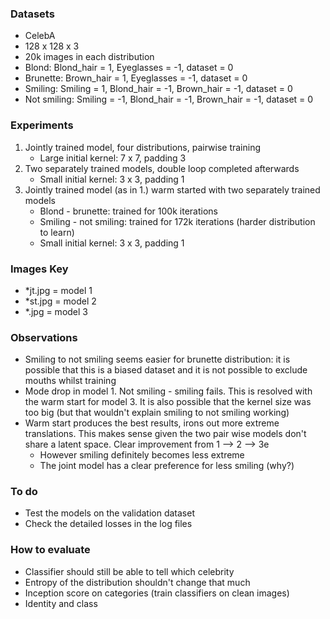 ### Datasets

- CelebA
- 128 x 128 x 3
- 20k images in each distribution
- Blond: Blond_hair = 1, Eyeglasses = -1, dataset = 0
- Brunette: Brown_hair = 1, Eyeglasses = -1, dataset = 0
- Smiling: Smiling = 1, Blond_hair = -1, Brown_hair = -1, dataset = 0
- Not smiling: Smiling = -1, Blond_hair = -1, Brown_hair = -1, dataset = 0

### Experiments

1. Jointly trained model, four distributions, pairwise training
    - Large initial kernel: 7 x 7, padding 3
2. Two separately trained models, double loop completed afterwards
    - Small initial kernel: 3 x 3, padding 1
3. Jointly trained model (as in 1.) warm started with two separately trained models
    - Blond - brunette: trained for 100k iterations
    - Smiling - not smiling: trained for 172k iterations (harder distribution to learn)
    - Small initial kernel: 3 x 3, padding 1


### Images Key
  - \*jt.jpg = model 1
  - \*st.jpg = model 2
  - \*.jpg = model 3

### Observations
  - Smiling to not smiling seems easier for brunette distribution: it is possible that this is a biased dataset and it is not possible to exclude mouths whilst training
  - Mode drop in model 1. Not smiling - smiling fails. This is resolved with the warm start for model 3. It is also possible that the kernel size was too big (but that wouldn't explain smiling to not smiling working)
  - Warm start produces the best results, irons out more extreme translations. This makes sense given the two pair wise models don't share a latent space. Clear improvement from 1 --> 2 --> 3e
    - However smiling definitely becomes less extreme
    - The joint model has a clear preference for less smiling (why?)

### To do
  - Test the models on the validation dataset
  - Check the detailed losses in the log files

### How to evaluate
  - Classifier should still be able to tell which celebrity
  - Entropy of the distribution shouldn't change that much
  - Inception score on categories (train classifiers on clean images)
  - Identity and class
